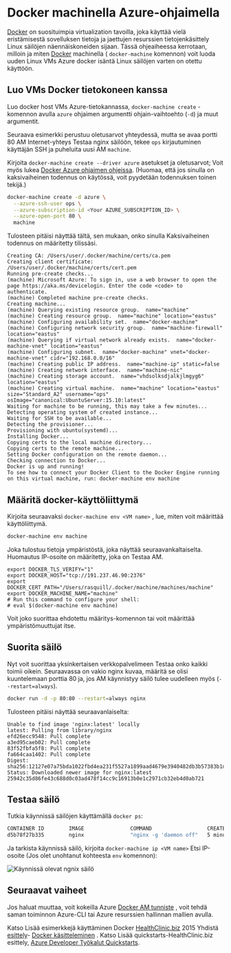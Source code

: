 <properties
    pageTitle="Luo Docker isännät Azure Docker koneen kanssa | Microsoft Azure"
    description="Tässä artikkelissa kuvataan Docker tietokoneen docker isännät luominen Azure käyttö."
    services="virtual-machines-linux"
    documentationCenter=""
    authors="squillace"
    manager="timlt"
    editor="tysonn"/>

<tags
    ms.service="virtual-machines-linux"
    ms.devlang="multiple"
    ms.topic="article"
    ms.tgt_pltfrm="vm-linux"
    ms.workload="infrastructure-services"
    ms.date="07/22/2016"
    ms.author="rasquill"/>

# <a name="use-docker-machine-with-the-azure-driver"></a>Docker machinella Azure-ohjaimella

[Docker](https://www.docker.com/) on suosituimpia virtualization tavoilla, joka käyttää vielä eristämisestä sovelluksen tietoja ja jaettujen resurssien tietojenkäsittely Linux säilöjen näennäiskoneiden sijaan. Tässä ohjeaiheessa kerrotaan, milloin ja miten [Docker](https://docs.docker.com/machine/) machinella ( `docker-machine` komennon) voit luoda uuden Linux VMs Azure docker isäntä Linux säilöjen varten on otettu käyttöön.


## <a name="create-vms-with-docker-machine"></a>Luo VMs Docker tietokoneen kanssa

Luo docker host VMs Azure-tietokannassa, `docker-machine create` -komennon avulla `azure` ohjaimen argumentti ohjain-vaihtoehto (`-d`) ja muut argumentit. 

Seuraava esimerkki perustuu oletusarvot yhteydessä, mutta se avaa portti 80 AM Internet-yhteys Testaa nginx säilöön, tekee `ops` kirjautuminen käyttäjän SSH ja puheluita uusi AM `machine`. 

Kirjoita `docker-machine create --driver azure` asetukset ja oletusarvot; Voit myös lukea [Docker Azure ohjaimen ohjeissa](https://docs.docker.com/machine/drivers/azure/). (Huomaa, että jos sinulla on kaksivaiheinen todennus on käytössä, voit pyydetään todennuksen toinen tekijä.)

```bash
docker-machine create -d azure \
  --azure-ssh-user ops \
  --azure-subscription-id <Your AZURE_SUBSCRIPTION_ID> \
  --azure-open-port 80 \
  machine
```

Tulosteen pitäisi näyttää tältä, sen mukaan, onko sinulla Kaksivaiheinen todennus on määritetty tilissäsi.

```
Creating CA: /Users/user/.docker/machine/certs/ca.pem
Creating client certificate: /Users/user/.docker/machine/certs/cert.pem
Running pre-create checks...
(machine) Microsoft Azure: To sign in, use a web browser to open the page https://aka.ms/devicelogin. Enter the code <code> to authenticate.
(machine) Completed machine pre-create checks.
Creating machine...
(machine) Querying existing resource group.  name="machine"
(machine) Creating resource group.  name="machine" location="eastus"
(machine) Configuring availability set.  name="docker-machine"
(machine) Configuring network security group.  name="machine-firewall" location="eastus"
(machine) Querying if virtual network already exists.  name="docker-machine-vnet" location="eastus"
(machine) Configuring subnet.  name="docker-machine" vnet="docker-machine-vnet" cidr="192.168.0.0/16"
(machine) Creating public IP address.  name="machine-ip" static=false
(machine) Creating network interface.  name="machine-nic"
(machine) Creating storage account.  name="vhdsolksdjalkjlmgyg6" location="eastus"
(machine) Creating virtual machine.  name="machine" location="eastus" size="Standard_A2" username="ops" osImage="canonical:UbuntuServer:15.10:latest"
Waiting for machine to be running, this may take a few minutes...
Detecting operating system of created instance...
Waiting for SSH to be available...
Detecting the provisioner...
Provisioning with ubuntu(systemd)...
Installing Docker...
Copying certs to the local machine directory...
Copying certs to the remote machine...
Setting Docker configuration on the remote daemon...
Checking connection to Docker...
Docker is up and running!
To see how to connect your Docker Client to the Docker Engine running on this virtual machine, run: docker-machine env machine
```

## <a name="configure-your-docker-shell"></a>Määritä docker-käyttöliittymä

Kirjoita seuraavaksi `docker-machine env <VM name>` , lue, miten voit määrittää käyttöliittymä. 

```bash
docker-machine env machine
```

Joka tulostuu tietoja ympäristöstä, joka näyttää seuraavankaltaiselta. Huomautus IP-osoite on määritetty, joka on Testaa AM.

```
export DOCKER_TLS_VERIFY="1"
export DOCKER_HOST="tcp://191.237.46.90:2376"
export DOCKER_CERT_PATH="/Users/rasquill/.docker/machine/machines/machine"
export DOCKER_MACHINE_NAME="machine"
# Run this command to configure your shell:
# eval $(docker-machine env machine)
```

Voit joko suorittaa ehdotettu määritys-komennon tai voit määrittää ympäristömuuttujat itse. 

## <a name="run-a-container"></a>Suorita säilö

Nyt voit suorittaa yksinkertaisen verkkopalvelimeen Testaa onko kaikki toimii oikein. Seuraavassa on vakio nginx kuvaa, määritä se olisi kuuntelemaan porttia 80 ja, jos AM käynnistyy säilö tulee uudelleen myös (`--restart=always`). 

```bash
docker run -d -p 80:80 --restart=always nginx
```

Tulosteen pitäisi näyttää seuraavanlaiselta:

```
Unable to find image 'nginx:latest' locally
latest: Pulling from library/nginx
efd26ecc9548: Pull complete
a3ed95caeb02: Pull complete
83f52fbfa5f8: Pull complete
fa664caa1402: Pull complete
Digest: sha256:12127e07a75bda1022fbd4ea231f5527a1899aad4679e3940482db3b57383b1d
Status: Downloaded newer image for nginx:latest
25942c35d86fe43c688d0c03ad478f14cc9c16913b0e1c2971cb32eb4d0ab721
```

## <a name="test-the-container"></a>Testaa säilö

Tutkia käynnissä säilöjen käyttämällä `docker ps`:

```bash
CONTAINER ID        IMAGE               COMMAND                  CREATED             STATUS              PORTS                         NAMES
d5b78f27b335        nginx               "nginx -g 'daemon off"   5 minutes ago       Up 5 minutes        0.0.0.0:80->80/tcp, 443/tcp   goofy_mahavira
```

Ja tarkista käynnissä säilö, kirjoita `docker-machine ip <VM name>` Etsi IP-osoite (Jos olet unohtanut kohteesta `env` komennon):

![Käynnissä olevat ngnix säilö](./media/virtual-machines-linux-docker-machine/nginxsuccess.png)

## <a name="next-steps"></a>Seuraavat vaiheet

Jos haluat muuttaa, voit kokeilla Azure [Docker AM tunniste](virtual-machines-linux-dockerextension.md) , voit tehdä saman toiminnon Azure-CLI tai Azure resurssien hallinnan mallien avulla. 

Katso Lisää esimerkkejä käyttäminen Docker [HealthClinic.biz](https://github.com/Microsoft/HealthClinic.biz) 2015 Yhdistä [esittely](https://blogs.msdn.microsoft.com/visualstudio/2015/12/08/connectdemos-2015-healthclinic-biz/)- [Docker käsitteleminen](https://github.com/Microsoft/HealthClinic.biz/wiki/Working-with-Docker) . Katso Lisää quickstarts-HealthClinic.biz esittely, [Azure Developer Työkalut Quickstarts](https://github.com/Microsoft/HealthClinic.biz/wiki/Azure-Developer-Tools-Quickstarts).

